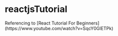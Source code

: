 # reactjsTutorial

<p>Referencing to [React Tutorial For Beginners](https://www.youtube.com/watch?v=SqcY0GlETPk)
